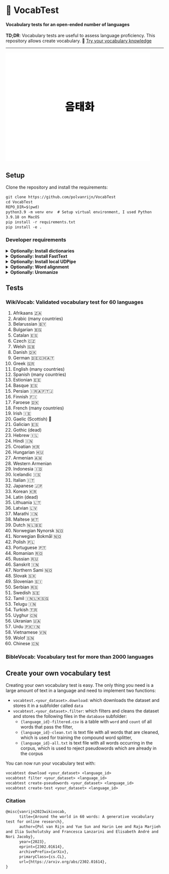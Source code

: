 # 📖 VocabTest
#### Vocabulary tests for an open-ended number of languages
**TD;DR**: Vocabulary tests are useful to assess language proficiency. This repository allows create vocabulary. 📝 [Try your vocabulary knowledge](https://vocabtest.org)
*********


![example items from WikiVocab](static/wikivocab-preview.gif)

## Setup
Clone the repository and install the requirements:
```shell
git clone https://github.com/polvanrijn/VocabTest
cd VocabTest
REPO_DIR=$(pwd)
python3.9 -m venv env  # Setup virtual environment, I used Python 3.9.18 on MacOS
pip install -r requirements.txt
pip install -e .
```

### Developer requirements

<details>
<summary><b>Optionally: Install dictionaries</b></summary>

Make sure you either have `hunspell` or `myspell` installed.
```shell
DIR_DICT = ~/.config/enchant/hunspell # if you use hunspell
DIR_DICT = ~/.config/enchant/myspell # if you use myspell
mkdir -p $DIR_DICT
```

Download the Libreoffice dictionaries:
```shell
cd $DIR_DICT
git clone https://github.com/LibreOffice/dictionaries
find dictionaries/ -type f -name "*.dic" -exec mv -i {} .  \;
find dictionaries/ -type f -name "*.aff" -exec mv -i {} .  \;
rm -Rf dictionaries/
```

Manually install missing dictionaries:
```shell
# Manually install dictionaries
function get_dictionary() {
  f="$(basename -- $1)"
  wget $1 --no-check-certificate
  unzip $f "*.dic" "*.aff"
  rm -f $f
}

# Urdu
get_dictionary https://versaweb.dl.sourceforge.net/project/aoo-extensions/2536/1/dict-ur.oxt

# Western Armenian
get_dictionary https://master.dl.sourceforge.net/project/aoo-extensions/4841/0/hy_am_western-1.0.oxt

# Galician
get_dictionary https://extensions.libreoffice.org/assets/do wnloads/z/corrector-18-07-para-galego.oxt

# Welsh
get_dictionary https://master.dl.sourceforge.net/project/aoo-extensions/1583/1/geiriadur-cy.oxt
mv dictionaries/* .
rm -Rf dictionaries/

# Belarusian
get_dictionary https://extensions.libreoffice.org/assets/downloads/z/dict-be-0-58.oxt

# Marathi
get_dictionary https://extensions.libreoffice.org/assets/downloads/73/1662621066/mr_IN-v8.oxt
mv dicts/* .
rm -Rf dicts/
```

Check all dictionaries are installed:
```shell
python3 -c "import enchant
broker = enchant.Broker()
print(sorted(list(set([lang.split('_')[0] for lang in broker.list_languages()]))))"
```
</details>

<details>
<summary><b>Optionally: Install FastText</b></summary>

```shell
cd $REPO_DIR
git clone https://github.com/facebookresearch/fastText.git
cd fastText
pip3 install .
wget https://dl.fbaipublicfiles.com/fasttext/supervised-models/lid.176.bin
cd ..
```
</details>

<details>
<summary><b>Optionally: Install local UDPipe</b></summary>

Install tensorflow:
```shell
pip install tensorflow
```

Make sure GPU is available:
```shell
python3 -c "import tensorflow as tf; print(tf.config.list_physical_devices('GPU'))"
```

Install UDPipe:
```shell
cd $REPO_DIR
git clone https://github.com/ufal/udpipe
cd udpipe
git checkout udpipe-2
git clone https://github.com/ufal/wembedding_service
pip install .
```

Download the models
```shell
curl --remote-name-all https://lindat.mff.cuni.cz/repository/xmlui/bitstream/handle/11234/1-4804{/udpipe2-ud-2.10-220711.tar.gz}
tar -xvf udpipe2-ud-2.10-220711.tar.gz
rm udpipe2-ud-2.10-220711.tar.gz
```

I had to make one change to the code to make it work locally. Change line 375 in `udpipe2_server.py` to:
```python
if not hasattr(socket, 'SO_REUSEPORT'):
     socket.SO_REUSEPORT = 15
```
</details>

<details>
<summary><b>Optionally: Word alignment</b></summary>

```{shell}
cd $REPO_DIR/vocabtest/bible/
mkdir dependencies
cd dependencies
git clone https://github.com/clab/fast_align
cd fast_align
mkdir build
cd build
cmake ..
make
```
</details>

<details>
<summary><b>Optionally: Uromanize</b></summary>

```bash
cd vocabtest/vocabtest/bible/dependencies/
git clone https://github.com/isi-nlp/uroman
```
</details>

## Tests

### WikiVocab: Validated vocabulary test for 60 languages
1. Afrikaans 🇿🇦
1. Arabic (many countries)
1. Belarussian 🇧🇾
1. Bulgarian 🇧🇬
1. Catalan 🇪🇸
1. Czech 🇨🇿
1. Welsh 🇬🇧
1. Danish 🇩🇰
1. German 🇩🇪🇨🇭🇦🇹
1. Greek 🇬🇷
1. English (many countries)
1. Spanish (many countries)
1. Estionian 🇪🇪
1. Basque 🇪🇸
1. Persian 🇮🇷🇦🇫🇹🇯
1. Finnish 🇫🇮
1. Faroese 🇩🇰
1. French (many countries)
1. Irish 🇮🇪
1. Gaelic (Scottish) 🏴󠁧󠁢󠁳󠁣󠁴󠁿
1. Galician 🇪🇸
1. Gothic (dead)
1. Hebrew 🇮🇱
1. Hindi 🇮🇳
1. Croatian 🇭🇷
1. Hungarian 🇭🇺
1. Armenian 🇦🇲
1. Western Armenian
1. Indonesia 🇮🇩
1. Icelandic 🇮🇸
1. Italian 🇮🇹
1. Japanese 🇯🇵
1. Korean 🇰🇷
1. Latin (dead)
1. Lithuania 🇱🇹
1. Latvian 🇱🇻
1. Marathi 🇮🇳
1. Maltese 🇲🇹
1. Dutch 🇳🇱🇧🇪
1. Norwegian Nynorsk 🇳🇴
1. Norwegian Bokmål 🇳🇴
1. Polish 🇵🇱
1. Portuguese 🇵🇹
1. Romanian 🇷🇴
1. Russian 🇷🇺
1. Sanskrit 🇮🇳
1. Northern Sami 🇳🇴
1. Slovak 🇸🇰
1. Slovenian 🇸🇮
1. Serbian 🇷🇸
1. Swedish 🇸🇪
1. Tamil 🇮🇳🇱🇰🇸🇬
1. Telugu 🇮🇳
1. Turkish 🇹🇷
1. Uyghur 🇨🇳
1. Ukranian 🇺🇦
1. Urdu 🇵🇰🇮🇳
1. Vietnamese 🇻🇳
1. Wolof 🇸🇳
1. Chinese 🇨🇳

### BibleVocab: Vocabulary test for more than 2000 languages


## Create your own vocabulary test
Creating your own vocabulary test is easy. The only thing you need is a large amount of text in a language and need to implement two functions:
- `vocabtest.<your_dataset>.download`: which downloads the dataset and stores it in a subfolder called `data`
- `vocabtest.<your_dataset>.filter`: which filters and cleans the dataset and stores the following files in the `database` subfolder:
    - `{language_id}-filtered.csv` is a table with `word` and `count` of all words that pass the filter,
    - `{language_id}-clean.txt` is text file with all words that are cleaned, which is used for training the compound word splitter,
    - `{language_id}-all.txt` is text file with all words occurring in the corpus, which is used to reject pseudowords which are already in the corpus

You can now run your vocabulary test with:
```shell
vocabtest download <your_dataset> <language_id>
vocabtest filter <your_dataset> <language_id>
vocabtest create-pseudowords <your_dataset> <language_id>
vocabtest create-test <your_dataset> <language_id>
```


### Citation
```
@misc{vanrijn2023wikivocab,
      title={Around the world in 60 words: A generative vocabulary test for online research}, 
      author={Pol van Rijn and Yue Sun and Harin Lee and Raja Marjieh and Ilia Sucholutsky and Francesca Lanzarini and Elisabeth André and Nori Jacoby},
      year={2023},
      eprint={2302.01614},
      archivePrefix={arXiv},
      primaryClass={cs.CL},
      url={https://arxiv.org/abs/2302.01614}, 
}
```